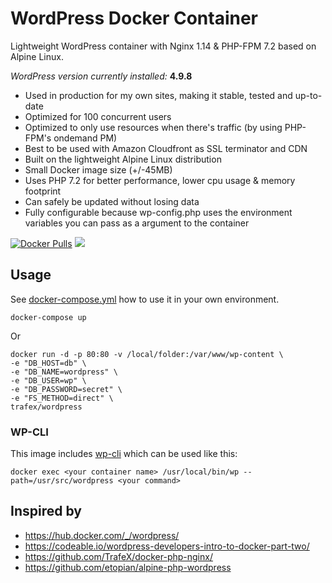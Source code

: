 # WordPress Docker Container

Lightweight WordPress container with Nginx 1.14 & PHP-FPM 7.2 based on Alpine Linux.

_WordPress version currently installed:_ **4.9.8**

* Used in production for my own sites, making it stable, tested and up-to-date
* Optimized for 100 concurrent users
* Optimized to only use resources when there's traffic (by using PHP-FPM's ondemand PM)
* Best to be used with Amazon Cloudfront as SSL terminator and CDN
* Built on the lightweight Alpine Linux distribution
* Small Docker image size (+/-45MB)
* Uses PHP 7.2 for better performance, lower cpu usage & memory footprint
* Can safely be updated without losing data
* Fully configurable because wp-config.php uses the environment variables you can pass as a argument to the container

[![Docker Pulls](https://img.shields.io/docker/pulls/trafex/wordpress.svg)](https://hub.docker.com/r/trafex/wordpress/) [![](https://images.microbadger.com/badges/image/trafex/wordpress.svg)](https://microbadger.com/images/trafex/wordpress "Get your own image badge on microbadger.com")


## Usage
See [docker-compose.yml](https://github.com/TrafeX/docker-wordpress/blob/master/docker-compose.yml) how to use it in your own environment.

    docker-compose up

Or

    docker run -d -p 80:80 -v /local/folder:/var/www/wp-content \
    -e "DB_HOST=db" \
    -e "DB_NAME=wordpress" \
    -e "DB_USER=wp" \
    -e "DB_PASSWORD=secret" \
    -e "FS_METHOD=direct" \
    trafex/wordpress

### WP-CLI

This image includes [wp-cli](https://wp-cli.org/) which can be used like this:

    docker exec <your container name> /usr/local/bin/wp --path=/usr/src/wordpress <your command>


## Inspired by

* https://hub.docker.com/_/wordpress/
* https://codeable.io/wordpress-developers-intro-to-docker-part-two/
* https://github.com/TrafeX/docker-php-nginx/
* https://github.com/etopian/alpine-php-wordpress
